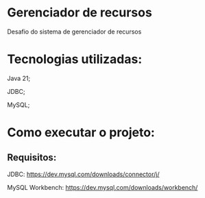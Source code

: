 # Gerenciador de recursos

Desafio do sistema de gerenciador de recursos

# Tecnologias utilizadas:
Java 21;

JDBC;

MySQL;

# Como executar o projeto:

## Requisitos:
JDBC: https://dev.mysql.com/downloads/connector/j/

MySQL Workbench: https://dev.mysql.com/downloads/workbench/
